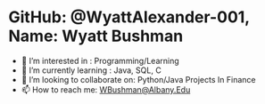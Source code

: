 # GitHub: @WyattAlexander-001, Name: Wyatt Bushman
- 👀 I’m interested in : Programming/Learning 
- 🌱 I’m currently learning : Java, SQL, C
- 💞️ I’m looking to collaborate on: Python/Java Projects In Finance 
- 📫 How to reach me: WBushman@Albany.Edu

